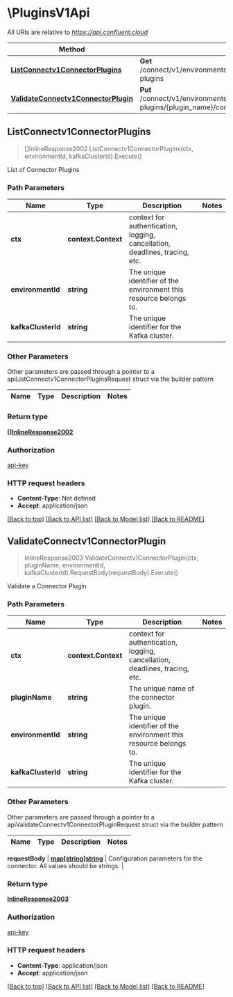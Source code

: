 # \PluginsV1Api

All URIs are relative to *https://api.confluent.cloud*

Method | HTTP request | Description
------------- | ------------- | -------------
[**ListConnectv1ConnectorPlugins**](PluginsV1Api.md#ListConnectv1ConnectorPlugins) | **Get** /connect/v1/environments/{environment_id}/clusters/{kafka_cluster_id}/connector-plugins | List of Connector Plugins
[**ValidateConnectv1ConnectorPlugin**](PluginsV1Api.md#ValidateConnectv1ConnectorPlugin) | **Put** /connect/v1/environments/{environment_id}/clusters/{kafka_cluster_id}/connector-plugins/{plugin_name}/config/validate | Validate a Connector Plugin



## ListConnectv1ConnectorPlugins

> []InlineResponse2002 ListConnectv1ConnectorPlugins(ctx, environmentId, kafkaClusterId).Execute()

List of Connector Plugins



### Path Parameters


Name | Type | Description  | Notes
------------- | ------------- | ------------- | -------------
**ctx** | **context.Context** | context for authentication, logging, cancellation, deadlines, tracing, etc.
**environmentId** | **string** | The unique identifier of the environment this resource belongs to. | 
**kafkaClusterId** | **string** | The unique identifier for the Kafka cluster. | 

### Other Parameters

Other parameters are passed through a pointer to a apiListConnectv1ConnectorPluginsRequest struct via the builder pattern


Name | Type | Description  | Notes
------------- | ------------- | ------------- | -------------



### Return type

[**[]InlineResponse2002**](inline_response_200_2.md)

### Authorization

[api-key](../README.md#api-key)

### HTTP request headers

- **Content-Type**: Not defined
- **Accept**: application/json

[[Back to top]](#) [[Back to API list]](../README.md#documentation-for-api-endpoints)
[[Back to Model list]](../README.md#documentation-for-models)
[[Back to README]](../README.md)


## ValidateConnectv1ConnectorPlugin

> InlineResponse2003 ValidateConnectv1ConnectorPlugin(ctx, pluginName, environmentId, kafkaClusterId).RequestBody(requestBody).Execute()

Validate a Connector Plugin



### Path Parameters


Name | Type | Description  | Notes
------------- | ------------- | ------------- | -------------
**ctx** | **context.Context** | context for authentication, logging, cancellation, deadlines, tracing, etc.
**pluginName** | **string** | The unique name of the connector plugin. | 
**environmentId** | **string** | The unique identifier of the environment this resource belongs to. | 
**kafkaClusterId** | **string** | The unique identifier for the Kafka cluster. | 

### Other Parameters

Other parameters are passed through a pointer to a apiValidateConnectv1ConnectorPluginRequest struct via the builder pattern


Name | Type | Description  | Notes
------------- | ------------- | ------------- | -------------



 **requestBody** | [**map[string]string**](string.md) | Configuration parameters for the connector. All values should be strings. | 

### Return type

[**InlineResponse2003**](inline_response_200_3.md)

### Authorization

[api-key](../README.md#api-key)

### HTTP request headers

- **Content-Type**: application/json
- **Accept**: application/json

[[Back to top]](#) [[Back to API list]](../README.md#documentation-for-api-endpoints)
[[Back to Model list]](../README.md#documentation-for-models)
[[Back to README]](../README.md)

